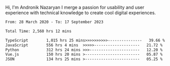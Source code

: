 Hi, I'm Andronik Nazaryan
I merge a passion for usability and user experience with technical knowledge to create cool digital experiences.


<!--START_SECTION:waka-->

```txt
From: 28 March 2020 - To: 17 September 2023

Total Time: 2,560 hrs 12 mins

TypeScript        1,015 hrs 25 mins>>>>>>>>>>---------------   39.66 %
JavaScript        556 hrs 4 mins  >>>>>--------------------   21.72 %
Python            312 hrs 24 mins >>>----------------------   12.20 %
Vue.js            150 hrs 20 mins >------------------------   05.87 %
JSON              134 hrs 25 mins >------------------------   05.25 %
```

<!--END_SECTION:waka-->
